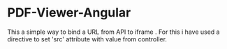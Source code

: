 # PDF-Viewer-Angular 
This a simple way to bind a URL from API to iframe .
For this i have used a directive to set 'src' attribute with value from controller.

